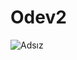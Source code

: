 # Odev2
![Adsız](https://user-images.githubusercontent.com/70517386/126948545-620a70c8-8cf4-4cea-a61e-85eafec6e06d.png)
